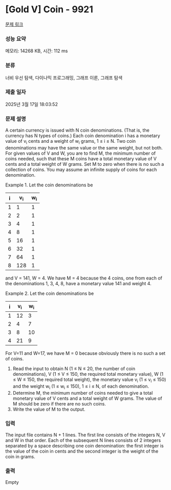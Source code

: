 # [Gold V] Coin - 9921 

[문제 링크](https://www.acmicpc.net/problem/9921) 

### 성능 요약

메모리: 14268 KB, 시간: 112 ms

### 분류

너비 우선 탐색, 다이나믹 프로그래밍, 그래프 이론, 그래프 탐색

### 제출 일자

2025년 3월 17일 18:03:52

### 문제 설명

<p>A certain currency is issued with N coin denominations.  (That is, the currency has N types of coins.)  Each coin denomination i has a monetary value of v<sub>i</sub> cents and a weight of w<sub>i</sub> grams, 1 ≤ i ≤ N.  Two coin denominations may have the same value or the same weight, but not both.  For given values of V and W, you are to find M, the minimum number of coins needed, such that these M coins have a total monetary value of V cents and a total weight of W grams.  Set M to zero when there is no such a collection of coins.  You may assume an infinite supply of coins for each denomination.</p>

<p>Example 1.  Let the coin denominations be</p>

<table class="table table-bordered td-center table-center-20">
	<thead>
		<tr>
			<th>i</th>
			<th>v<sub>i</sub></th>
			<th>w<sub>i</sub></th>
		</tr>
	</thead>
	<tbody>
		<tr>
			<td>1</td>
			<td>1</td>
			<td>1</td>
		</tr>
		<tr>
			<td>2</td>
			<td>2</td>
			<td>1</td>
		</tr>
		<tr>
			<td>3</td>
			<td>4</td>
			<td>1</td>
		</tr>
		<tr>
			<td>4</td>
			<td>8</td>
			<td>1</td>
		</tr>
		<tr>
			<td>5</td>
			<td>16</td>
			<td>1</td>
		</tr>
		<tr>
			<td>6</td>
			<td>32</td>
			<td>1</td>
		</tr>
		<tr>
			<td>7</td>
			<td>64</td>
			<td>1</td>
		</tr>
		<tr>
			<td>8</td>
			<td>128</td>
			<td>1</td>
		</tr>
	</tbody>
</table>

<p>and V = 141, W = 4.  We have M = 4 because the 4 coins, one from each of the denominations 1, 3, 4, 8, have a monetary value 141 and weight 4.</p>

<p>Example 2.  Let the coin denominations be</p>

<table class="table table-bordered td-center table-center-20">
	<thead>
		<tr>
			<th>i</th>
			<th>v<sub>i</sub></th>
			<th>w<sub>i</sub></th>
		</tr>
	</thead>
	<tbody>
		<tr>
			<td>1</td>
			<td>12</td>
			<td>3</td>
		</tr>
		<tr>
			<td>2</td>
			<td>4</td>
			<td>7</td>
		</tr>
		<tr>
			<td>3</td>
			<td>8</td>
			<td>10</td>
		</tr>
		<tr>
			<td>4</td>
			<td>21</td>
			<td>9</td>
		</tr>
	</tbody>
</table>

<p>For V=11 and W=17, we have M = 0 because obviously there is no such a set of coins.</p>

<ol>
	<li>Read the input to obtain N (1 ≤ N ≤ 20, the number of coin denominations), V (1 ≤ V ≤ 150, the required total monetary value), W (1 ≤ W ≤ 150, the required total weight), the monetary value v<sub>i</sub> (1 ≤ v<sub>i</sub> ≤ 150) and the weight w<sub>i</sub> (1 ≤ w<sub>i</sub> ≤ 150), 1 ≤ i ≤ N, of each denomination.</li>
	<li>Determine M, the minimum number of coins needed to give a total monetary value of V cents and a total weight of W grams.  The value of M should be zero if there are no such coins.</li>
	<li>Write the value of M to the output.</li>
</ol>

### 입력 

 <p>The input file contains N + 1 lines.  The first line consists of the integers N, V and W in that order.  Each of the subsequent N lines consists of 2 integers separated by a space describing one coin denomination: the first integer is the value of the coin in cents and the second integer is the weight of the coin in grams.</p>

### 출력 

 Empty

